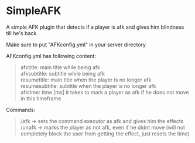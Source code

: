 # SimpleAFK
A simple AFK plugin that detects if a player is afk and gives him blindness till he's back

Make sure to put "AFKconfig.yml" in your server directory

AFKconfig.yml has following content:

  >afktitle: main title while being afk  
  >afksubtitle: subtitle while being afk  
  >resumetitle: main title when the player is no longer afk  
  >resumesubtitle: subtitle when the player is no longer afk  
  >afktime: time [ms] it takes to mark a player as afk if he does not move in this timeframe  


Commands:
  > /afk -> sets the command executor as afk and gives him the effects  
  > /unafk -> marks the player as not afk, even if he didnt move (will not completely block the user from getting the effect, just resets the time)
  
  

